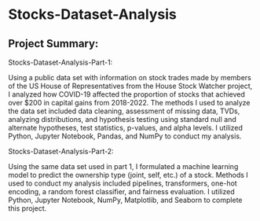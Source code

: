 # Stocks-Dataset-Analysis
## Project Summary:
Stocks-Dataset-Analysis-Part-1:

Using a public data set with information on stock trades made by members of the US House of Representatives from  the House Stock Watcher project, 
I analyzed how COVID-19 affected the proportion of stocks that  achieved over $200 in capital gains from 2018-2022. The methods I used to analyze the data set
included data cleaning, assessment of missing data, TVDs, analyzing  distributions, and hypothesis testing using standard null and alternate hypotheses, test
statistics, p-values, and alpha levels. I utilized Python, Jupyter Notebook, Pandas, and NumPy to conduct my analysis.

Stocks-Dataset-Analysis-Part-2:

Using the same data set used in part 1, I formulated a machine learning model to predict the ownership type (joint, self, etc.) of a stock. Methods I used to conduct my analysis included pipelines, transformers, one-hot encoding, a random forest  classifier, and fairness evaluation. I utilized Python, Jupyter Notebook, NumPy, Matplotlib, and Seaborn to complete this project. 
